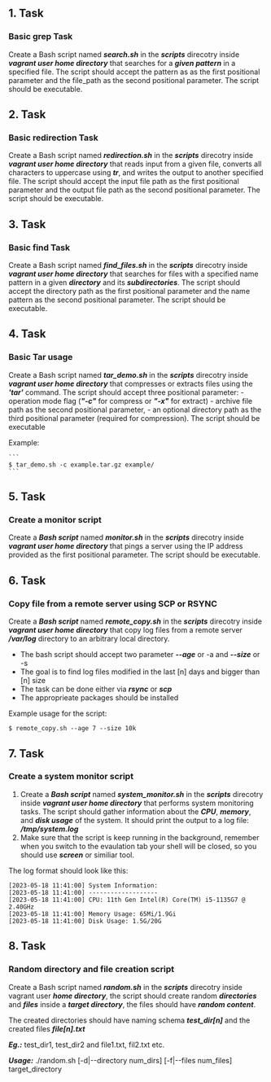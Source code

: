 ## 1. Task

### Basic grep Task

Create a Bash script named ***search.sh*** in the ***scripts*** direcotry inside ***vagrant user home directory*** that searches for a ***given pattern*** in a specified file. The script should accept the pattern as as the first positional parameter and the file_path as the second positional parameter. The script should be executable.

## 2. Task

### Basic redirection Task

Create a Bash script named ***redirection.sh*** in the ***scripts*** direcotry inside ***vagrant user home directory*** that reads input from a given file, converts all characters to uppercase using ***tr***, and writes the output to another specified file. The script should accept the input file path as the first positional parameter and the output file path as the second positional parameter. The script should be executable.

## 3. Task

### Basic find Task

Create a Bash script named ***find_files.sh*** in the ***scripts*** direcotry inside ***vagrant user home directory*** that searches for files with a specified name pattern in a given ***directory*** and its ***subdirectories***. The script should accept the directory path as the first positional parameter and the name pattern as the second positional parameter. The script should be executable.

## 4. Task

### Basic Tar usage

Create a Bash script named ***tar_demo.sh*** in the ***scripts*** direcotry inside ***vagrant user home directory*** that compresses or extracts files using the ***'tar'*** command. The script should accept three positional parameter:
    - operation mode flag (***"-c"*** for compress or ***"-x"*** for extract)
    - archive file path as the second positional parameter,
    - an optional directory path as the third positional parameter (required for compression).
The script should be executable

Example:

    ```
    $ tar_demo.sh -c example.tar.gz example/
    ```

## 5. Task

### Create a monitor script

Create a ***Bash script*** named ***monitor.sh*** in the ***scripts*** direcotry inside ***vagrant user home directory*** that pings a server using the IP address provided as the first positional parameter. The script should be executable.

## 6. Task

### Copy file from a remote server using SCP or RSYNC

Create a ***Bash script*** named ***remote_copy.sh*** in the ***scripts*** direcotry inside ***vagrant user home directory*** that copy log files from a remote server ***/var/log*** directory to an arbitrary local directory.

- The bash script should accept two parameter ***--age*** or -a and ***--size*** or -s
- The goal is to find log files modified in the last [n] days and bigger than [n] size
- The task can be done either via ***rsync*** or ***scp***
- The approprieate packages should be installed

Example usage for the script:

```
$ remote_copy.sh --age 7 --size 10k
```

## 7. Task

### Create a system monitor script

 1. Create a ***Bash script*** named ***system_monitor.sh*** in the ***scripts*** direcotry inside ***vagrant user home directory*** that performs system monitoring tasks. The script should gather information about the ***CPU***, ***memory***, and ***disk usage*** of the system. It should print the output to a log file: ***/tmp/system.log***
 2. Make sure that the script is keep running in the background, remember when you switch to the evaulation tab your shell will be closed, so you should use ***screen*** or similiar tool.

 The log format should look like this:

```
[2023-05-18 11:41:00] System Information:
[2023-05-18 11:41:00] -------------------
[2023-05-18 11:41:00] CPU: 11th Gen Intel(R) Core(TM) i5-1135G7 @ 2.40GHz
[2023-05-18 11:41:00] Memory Usage: 65Mi/1.9Gi
[2023-05-18 11:41:00] Disk Usage: 1.5G/20G
```

## 8. Task

### Random directory and file creation script

Create a Bash script named ***random.sh*** in the ***scripts*** direcotry inside vagrant user ***home directory***, the script should create random ***directories*** and ***files*** inside a ***target directory***, the files should have ***random content***.

The created directories should have naming schema ***test_dir[n]*** and the created files ***file[n].txt***

***Eg.:*** test_dir1, test_dir2 and file1.txt, fil2.txt etc.

***Usage:***  ./random.sh [-d|--directory num_dirs] [-f|--files num_files] target_directory




